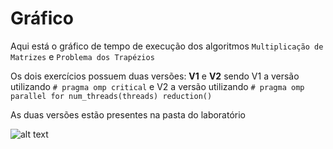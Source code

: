 # Gráfico

Aqui está o gráfico de tempo de execução dos algoritmos ```Multiplicação de Matrizes``` e ```Problema dos Trapézios```

Os dois exercícios possuem duas versões: **V1** e **V2** sendo V1 a versão utilizando ```# pragma omp critical``` e V2 a versão utilizando ```# pragma omp parallel for num_threads(threads) reduction()```

As duas versões estão presentes na pasta do laboratório

![alt text](https://github.com/RaphaelIniesta/ComputacaoParalela/blob/main/lab5-ParteII/Gráfico/Gráfico%20Tempo%20de%20Execução.png)

